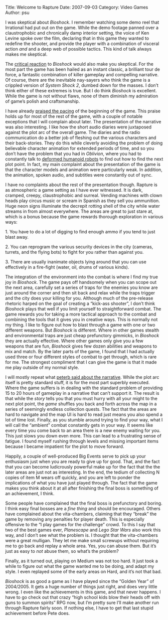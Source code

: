 Title: Welcome to Rapture
Date: 2007-09-03
Category: Video Games
Author: psu

<p>I was skeptical about <em>Bioshock</em>. I remember watching some demo reel that
Irrational had put out on the game. While the demo footage panned over a
claustrophobic and chronically damp interior setting, the voice of Ken Levine
spoke over the film, declaring that in this game they wanted to redefine the
shooter, and provide the player with a combination of visceral action <em>and</em>
and a deep web of possible tactics. This kind of talk always makes me
skeptical.</p>

<p>The <a href="http://www.metacritic.com/games/platforms/xbox360/bioshock">critical
reaction</a> to
<em>Bioshock</em> would also make you skeptical. For the most part the game has been
hailed as an instant classic, a brilliant tour de force, a fantastic
combination of killer gameplay and compelling narrative. Of course, there are
the inevitable nay-sayers who think the game is a crippled version of <em>System
Shock 2</em>, dumbed down for the masses. I don&rsquo;t think either of these extremes
is true. But I do think <em>Bioshock</em> is excellent. While the game is not without
flaws, none of them diminish my admiration of game&rsquo;s polish and craftsmanship.</p>

<p>I have already <a href="http://tleaves.com/2007/08/22/bioshock-
day-1/">praised the pacing</a> of the beginning of the game. This praise holds up for most of the
rest of the game, with a couple of notable exceptions that I will complain
about later. The presentation of the narrative was also interesting. I like
how the short audio diaries were juxtaposed against the plot arc of the
overall game. The diaries and the radio communication do a better job of
fleshing out the various characters and their back-stories. They do this while
cleverly avoiding the problem of doing believable character animation for
extended periods of time, and so you don&rsquo;t have the problem that you had in
<em>Oblivion</em>, where you had to constantly talk to <a href="http://kvdpsu.org/head.jpg">deformed humanoid
robots</a> to find out how to find the next plot
point. In fact, my main complaint about the presentation of the game is that
the character models and animation were particularly weak. In addition, the
animation, spoken audio, and subtitles were constantly out of sync.</p>

<p>I have no complaints about the rest of the presentation though. Rapture is as
atmospheric a game setting as I have ever witnessed. It is dark, cramped,
creepy, claustrophobic and surreal. Vending machines with clown heads play
circus music or scream in Spanish as they sell you ammunition. Huge neon signs
illuminate the decrepit rotting shell of the city while water streams in from
almost everywhere. The areas are great to just stare at, which is a bonus
because the game rewards thorough exploration in various ways:</p>

<p>1. You have to do a lot of digging to find enough ammo if you tend to just
blast away.</p>

<p>2. You can reprogram the various security devices in the city (cameras,
turrets, and the flying bots) to fight for you rather than against you.</p>

<p>3. There are usually inanimate objects lying around that you can use
effectively in a fire-fight (water, oil, drums of various kinds).</p>

<p>The integration of the environment into the combat is where I find my true joy
in <em>Bioshock</em>. The game pays off handsomely when you can scope out the next
area, carefully set a series of traps for the enemies you know are just around
the corner and then sit back and relax while the traps trigger and the city
does your killing for you. Although much of the pre-release rhetoric harped on
the goal of creating a &ldquo;kick-ass shooter&rdquo;, I don&rsquo;t think <em>Bioshock</em> plays that
well if you limit yourself to straightforward combat. The game rewards you for
taking a more tactical approach to the combat and combining the tools that it
gives you in creative ways. This is normally not my thing. I like to figure
out how to blast through a game with one or two different weapons. But
<em>Bioshock</em> is different. Where in other games stealth and environmental traps
are just cheap prefunctory gimmicks, in <em>Bioshock</em> they are actually
effective. Where other games only give you a few weapons that are fun,
<em>Bioshock</em> gives few dozen abilities and weapons to mix and match. By the
later parts of the game, I found that I had actually used three or four
different styles of combat to get through, which is rare for me. The strongest
compliment that I can give the game is that it made me play outside of my
normal style.</p>

<p>I will mostly repeat what <a href="http://tleaves.com/2007/08/29/bioshock-for-the-chronic-
underachiever/">peterb said about the
narrative</a>. While the plot arc itself is pretty standard stuff, it is for
the most part superbly executed. Where the game suffers is in dealing with the
standard problem of providing 15 to 20 hours of gameplay in a narrative that
can&rsquo;t support it. The result is that while the <em>story</em> tells you that you must
hurry with all your might to the next plot point, the <em>game</em> shuffles you back
and forth across the map in a series of seemingly endless collection quests.
The fact that the areas are hard to navigate and the map UI is hard to read
just means you also spend a lot of time lost. Finally, as you stumble around
trying to find your way, what I will call the &ldquo;ambient&rdquo; combat constantly gets
in your way. It seems like every time you come back to an area there is a new
enemy waiting for you. This just slows you down even more. This can lead to a
frustrating sense of fatigue. I found myself rushing through levels and
missing important items because I became impatient for the plot to move
forward.</p>

<p>Happily, a couple of well-produced Big Events serve to pick up your enthusiasm
just when you are ready to give up for good. That, and the fact that you can
become ludicrously powerful make up for the fact that the the later areas are
just not as interesting. In the end, the tedium of collecting N copies of item
M wears off quickly, and you are left to ponder the implications of what you
have just played through. The fact that the game makes you think about it at
all after finishing the final boss is something of an achievement, I think.</p>

<p>Some people have complained that the final boss is prefunctory and boring. I
think easy final bosses are a <em>fine thing</em> and should be encouraged. Others
have complained about the vita-chambers, claiming that they &ldquo;break&rdquo; the game
by removing any penalties for player death. This is especially offensive to
the &ldquo;I play games for the challenge&rdquo; crowd. To this I say that two of the best
games ever, <em>Planescape</em> and <em>Lego Star Wars</em> also work this way, and I don&rsquo;t
see what the problem is. I thought that the vita-chambers were a great
mulligan. They let me make small screwups without requiring me to go back and
replay a whole area. Yes, you can abuse them. But it&rsquo;s just as easy to <em>not</em>
abuse them, so what&rsquo;s the problem?</p>

<p>Finally, as it turned out, playing on Medium was not too hard. It just took a
while to figure out what the game wanted me to be doing, and adapt my style. I
even replayed some of the early areas on Hard, and it&rsquo;s not that bad.</p>

<p><em>Bioshock</em> is as good a game as I have played since the &ldquo;Golden Year&rdquo; of
2004/2005. It gets a huge number of things just right, and does very little
wrong. I even like the achievements in this game, and that never happens. I
have to go check out that crazy &ldquo;high school kids blow their heads off with
guns to summon spirits&rdquo; RPG now, but I&rsquo;m pretty sure I&rsquo;ll make another run
through Rapture fairly soon. If nothing else, I have to get that last stupid
achievement before Pete does.</p>




